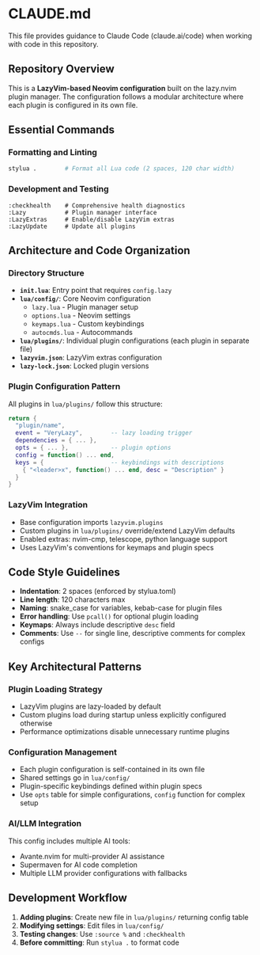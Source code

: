 # CLAUDE.md

This file provides guidance to Claude Code (claude.ai/code) when working with code in this repository.

## Repository Overview

This is a **LazyVim-based Neovim configuration** built on the lazy.nvim plugin manager. The configuration follows a modular architecture where each plugin is configured in its own file.

## Essential Commands

### Formatting and Linting
```bash
stylua .        # Format all Lua code (2 spaces, 120 char width)
```

### Development and Testing
```vim
:checkhealth    # Comprehensive health diagnostics
:Lazy           # Plugin manager interface
:LazyExtras     # Enable/disable LazyVim extras
:LazyUpdate     # Update all plugins
```

## Architecture and Code Organization

### Directory Structure
- **`init.lua`**: Entry point that requires `config.lazy`
- **`lua/config/`**: Core Neovim configuration
  - `lazy.lua` - Plugin manager setup
  - `options.lua` - Neovim settings
  - `keymaps.lua` - Custom keybindings
  - `autocmds.lua` - Autocommands
- **`lua/plugins/`**: Individual plugin configurations (each plugin in separate file)
- **`lazyvim.json`**: LazyVim extras configuration
- **`lazy-lock.json`**: Locked plugin versions

### Plugin Configuration Pattern
All plugins in `lua/plugins/` follow this structure:
```lua
return {
  "plugin/name",
  event = "VeryLazy",        -- lazy loading trigger
  dependencies = { ... },
  opts = { ... },            -- plugin options
  config = function() ... end,
  keys = {                   -- keybindings with descriptions
    { "<leader>x", function() ... end, desc = "Description" }
  }
}
```

### LazyVim Integration
- Base configuration imports `lazyvim.plugins`
- Custom plugins in `lua/plugins/` override/extend LazyVim defaults
- Enabled extras: nvim-cmp, telescope, python language support
- Uses LazyVim's conventions for keymaps and plugin specs

## Code Style Guidelines

- **Indentation**: 2 spaces (enforced by stylua.toml)
- **Line length**: 120 characters max
- **Naming**: snake_case for variables, kebab-case for plugin files
- **Error handling**: Use `pcall()` for optional plugin loading
- **Keymaps**: Always include descriptive `desc` field
- **Comments**: Use `--` for single line, descriptive comments for complex configs

## Key Architectural Patterns

### Plugin Loading Strategy
- LazyVim plugins are lazy-loaded by default
- Custom plugins load during startup unless explicitly configured otherwise
- Performance optimizations disable unnecessary runtime plugins

### Configuration Management
- Each plugin configuration is self-contained in its own file
- Shared settings go in `lua/config/`
- Plugin-specific keybindings defined within plugin specs
- Use `opts` table for simple configurations, `config` function for complex setup

### AI/LLM Integration
This config includes multiple AI tools:
- Avante.nvim for multi-provider AI assistance
- Supermaven for AI code completion
- Multiple LLM provider configurations with fallbacks

## Development Workflow

1. **Adding plugins**: Create new file in `lua/plugins/` returning config table
2. **Modifying settings**: Edit files in `lua/config/`
3. **Testing changes**: Use `:source %` and `:checkhealth`
4. **Before committing**: Run `stylua .` to format code
